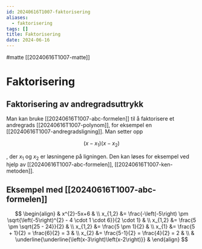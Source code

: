 ```yaml
---
id: 20240616T1007-faktorisering
aliases:
  - faktorisering
tags: []
title: Faktorisering
date: 2024-06-16
---
```


#matte [[20240616T1007-matte]]

# Faktorisering

## Faktorisering av andregradsuttrykk

Man kan bruke [[20240616T1007-abc-formelen]] til å faktorisere et andregrads [[20240616T1007-polynom]], for eksempel en [[20240616T1007-andregradsligning]]. Man setter opp

$$
(x-x_{1})(x-x_{2})
$$

, der $x_{1}$ og $x_{2}$ er løsningene på ligningen. Den kan løses for eksempel ved hjelp av [[20240616T1007-abc-formelen]], [[20240616T1007-ken-metoden]].

## Eksempel med [[20240616T1007-abc-formelen]]

$$
\begin{align}
	& x^{2}-5x+6 & \\
	x_{1,2} &= \frac{-\left(-5\right) \pm \sqrt{\left(-5\right)^{2} - 4 \cdot 1 \cdot 6}}{2 \cdot 1} & \\
	x_{1,2} &= \frac{5 \pm \sqrt{25 - 24}}{2} & \\
	x_{1,2} &= \frac{5 \pm 1}{2} & \\
	x_{1} &= \frac{5 + 1}{2} = \frac{6}{2} = 3 & \\
	x_{2} &= \frac{5-1}{2} = \frac{4}{2} = 2 & \\
	& \underline{\underline{\left(x-3\right)\left(x-2\right)}} &
\end{align}
$$
